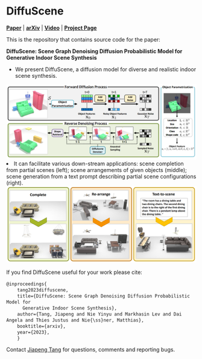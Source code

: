# DiffuScene

[**Paper**](https://arxiv.org/abs/2303.14207.pdf) | [**arXiv**](https://arxiv.org/abs/2303.14207.pdf)  | [**Video**](https://www.youtube.com/embed/VkBey2ZHA6E) | [**Project Page**](https://tangjiapeng.github.io/projects/DiffuScene/) <br>

This is the repository that contains source code for the paper:

**DiffuScene: Scene Graph Denoising Diffusion Probabilistic Model for Generative Indoor Scene Synthesis**

- We present DiffuScene, a diffusion model for diverse and realistic indoor scene synthesis.
<div style="text-align: center">
<img src="media/pipeline.png" />
</div

- It can facilitate various down-stream applications: scene completion from partial scenes (left); scene arrangements of given objects (middle); scene generation from a text prompt describing partial scene configurations (right).
<div style="text-align: center">
<img src="media/teaser.png"  />
</div>


If you find DiffuScene useful for your work please cite:

```
@inproceedings{
    tang2023diffuscene,
    title={DiffuScene: Scene Graph Denoising Diffusion Probabilistic Model for
      Generative Indoor Scene Synthesis},
    author={Tang, Jiapeng and Nie Yinyu and Markhasin Lev and Dai Angela and Thies Justus and Nie{\ss}ner, Matthias},
    booktitle={arxiv},
    year={2023},
    }
```

Contact [Jiapeng Tang](mailto:tangjiapengtjp@gmail.com) for questions, comments and reporting bugs.